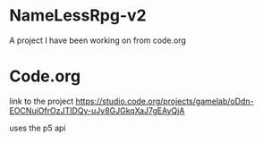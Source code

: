 # NameLessRpg-v2
A project I have been working on from code.org

# Code.org
link to the project 
https://studio.code.org/projects/gamelab/oDdn-EOCNuiOfrOzJTIDQy-uJy8GJGkqXaJ7gEAyQjA 

uses the p5 api
